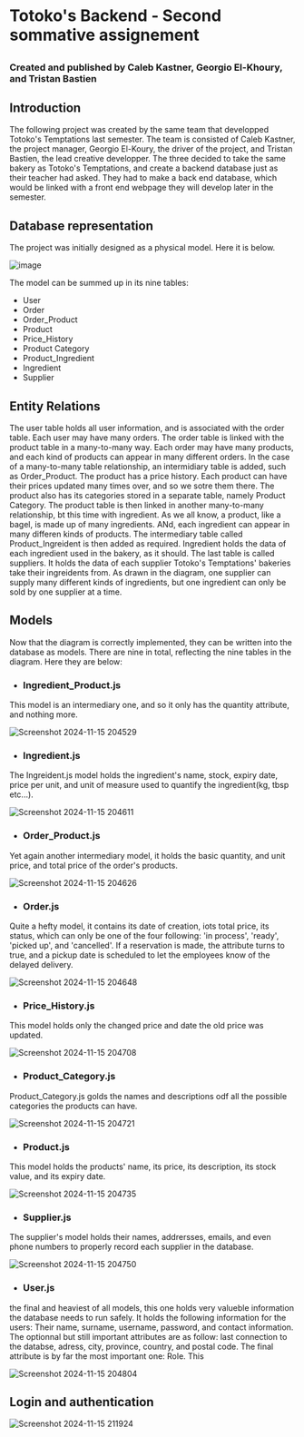 # Totoko's Backend - Second sommative assignement
## 
### Created and published by Caleb Kastner, Georgio El-Khoury, and Tristan Bastien

## Introduction
The following project was created by the same team that developped Totoko's Temptations last semester. The team is consisted of Caleb Kastner, the project manager, Georgio El-Koury, the driver of the project, and Tristan Bastien, the lead creative developper. The three decided to take the same bakery as Totoko's Temptations, and create a backend database just as their teacher had asked. They had to make a back end database, which would be linked with a front end webpage they will develop later in the semester. 

## Database representation
The project was initially designed as a physical model. Here it is below.

![image](https://github.com/user-attachments/assets/b8668ce0-e633-4766-b68d-1b749fff2128)

The model can be summed up in its nine tables:

- User
- Order
- Order_Product
- Product
- Price_History
- Product Category
- Product_Ingredient
- Ingredient
- Supplier

## Entity Relations
The user table holds all user information, and is associated with the order table. Each user may have many orders. The order table is linked with the product table in a many-to-many way. Each order may have many products, and each kind of products can appear in many different orders. In the case of a many-to-many table relationship, an intermidiary table is added, such as Order_Product. The product has a price history. Each product can have their prices updated many times over, and so we sotre them there. The product also has its categories stored in a separate table, namely Product Category. The product table is then linked in another many-to-many relationship, bt this time with ingredient. As we all know, a product, like a bagel, is made up of many ingredients. ANd, each ingredient can appear in many differen kinds of products. The intermediary table called Product_Ingreident is then added as required. Ingredient holds the data of each ingredient used in the bakery, as it should. The last table is called suppliers. It holds the data of each supplier Totoko's Temptations' bakeries take their ingreidents from. As drawn in the diagram, one supplier can supply many different kinds of ingredients, but one ingredient can only be sold by one supplier at a time.

## Models
Now that the diagram is correctly implemented, they can be written into the database as models. There are nine in total, reflecting the nine tables in the diagram. Here they are below:

- ### Ingredient_Product.js

This model is an intermediary one, and so it only has the quantity attribute, and nothing more.

![Screenshot 2024-11-15 204529](https://github.com/user-attachments/assets/a82bfc4b-c0bf-402a-b7a2-d3853cc281fd)

- ### Ingredient.js

The Ingreident.js model holds the ingredient's name, stock, expiry date, price per unit, and unit of measure used to quantify the ingredient(kg, tbsp etc...).

![Screenshot 2024-11-15 204611](https://github.com/user-attachments/assets/cddc50db-5182-440e-b722-a5bc8eed83b7)

- ### Order_Product.js

Yet again another intermediary model, it holds the basic quantity, and unit price, and total price of the order's products.

![Screenshot 2024-11-15 204626](https://github.com/user-attachments/assets/34ca4b5f-2068-429e-ac52-bdddb199919d)

- ### Order.js

Quite a hefty model, it contains its date of creation, iots total price, its status, which can only be one of the four following: 'in process', 'ready', 'picked up', and 'cancelled'. If a reservation is made, the attribute turns to true, and a pickup date is scheduled to let the employees know of the delayed delivery.

![Screenshot 2024-11-15 204648](https://github.com/user-attachments/assets/183726de-4a46-4d17-b555-f43122d298db)

- ### Price_History.js

This model holds only the changed price and date the old price was updated.

![Screenshot 2024-11-15 204708](https://github.com/user-attachments/assets/f60c7859-d896-49d0-be2e-ff611e9cfc97)

- ### Product_Category.js

Product_Category.js golds the names and descriptions odf all the possible categories the products can have.

![Screenshot 2024-11-15 204721](https://github.com/user-attachments/assets/99212122-63a6-479a-b69b-0e9fad377e26)

- ### Product.js

This model holds the products' name, its price, its description, its stock value, and its expiry date.

![Screenshot 2024-11-15 204735](https://github.com/user-attachments/assets/67cfc53c-162e-4fd7-8556-731e839e2b61)

- ### Supplier.js

The supplier's model holds their names, addrersses, emails, and even phone numbers to properly record each supplier in the database.

![Screenshot 2024-11-15 204750](https://github.com/user-attachments/assets/4bb936b8-1d70-4b8e-9d68-82a4686bffd4)

- ### User.js

the final and heaviest of all models, this one holds very valueble information the database needs to run safely. It holds the following information for the users: Their name, surname, username, password, and contact information. The optionnal but still important attributes are as follow: last connection to the databse, adress, city, province, country, and postal code. The final attribute is by far the most important one: Role. This 

![Screenshot 2024-11-15 204804](https://github.com/user-attachments/assets/bb4e9aa6-70b2-4797-bf8e-606ef2e29f11)


## Login and authentication

![Screenshot 2024-11-15 211924](https://github.com/user-attachments/assets/f72d9a77-4e5f-4f9f-ba84-ff553273bbf8)
